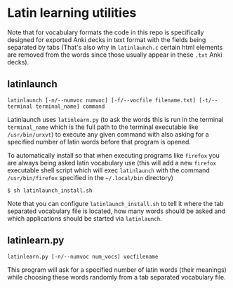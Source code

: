 # Latin learning utilities

Note that for vocabulary formats the code in this repo is specifically designed for exported Anki decks in text format with the fields being separated by tabs (That's also why in `latinlaunch.c` certain html elements are removed from the words since those usually appear in these `.txt` Anki decks).

## latinlaunch

```
latinlaunch [-n/--numvoc numvoc] [-f/--vocfile filename.txt] [-t/--terminal terminal_name] command
```

Latinlaunch uses `latinlearn.py` (to ask the words this is run in the terminal `terminal_name` which is the full path to the terminal executable like `/usr/bin/urxvt`) to execute any given command with also asking for a specified number of latin words before that program is opened.

To automatically install so that when executing programs like `firefox` you are always being asked latin vocabulary use (this will add a new `firefox` executable shell script which will exec `latinlaunch` with the command `/usr/bin/firefox` specified in the `~/.local/bin` directory)

```
$ sh latinlaunch_install.sh
```

Note that you can configure `latinlaunch_install.sh` to tell it where the tab separated vocabulary file is located, how many words should be asked and which applications should be started via `latinlaunch`.

## latinlearn.py

```
latinlearn.py [-n/--numvoc num_vocs] vocfilename
```

This program will ask for a specified number of latin words (their meanings) while choosing these words randomly from a tab separated vocabulary file.
